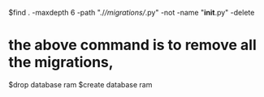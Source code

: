 $find . -maxdepth 6 -path "./*/migrations/*.py" -not -name "__init__.py" -delete

# the above command is to remove all the migrations, 

$drop database ram
$create database ram